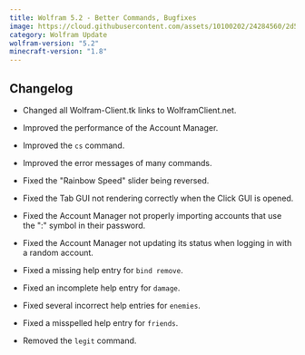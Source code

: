 ```yaml
---
title: Wolfram 5.2 - Better Commands, Bugfixes
image: https://cloud.githubusercontent.com/assets/10100202/24284560/2d5c4d28-106c-11e7-8c83-c6e348f4a9c1.jpg
category: Wolfram Update
wolfram-version: "5.2"
minecraft-version: "1.8"
---
```

## Changelog

- Changed all Wolfram-Client.tk links to WolframClient.net.

- Improved the performance of the Account Manager.

- Improved the `cs` command.

- Improved the error messages of many commands.

- Fixed the "Rainbow Speed" slider being reversed.

- Fixed the Tab GUI not rendering correctly when the Click GUI is opened.

- Fixed the Account Manager not properly importing accounts that use the ":" symbol in their password.

- Fixed the Account Manager not updating its status when logging in with a random account.

- Fixed a missing help entry for `bind remove`.

- Fixed an incomplete help entry for `damage`.

- Fixed several incorrect help entries for `enemies`.

- Fixed a misspelled help entry for `friends`.

- Removed the `legit` command.
